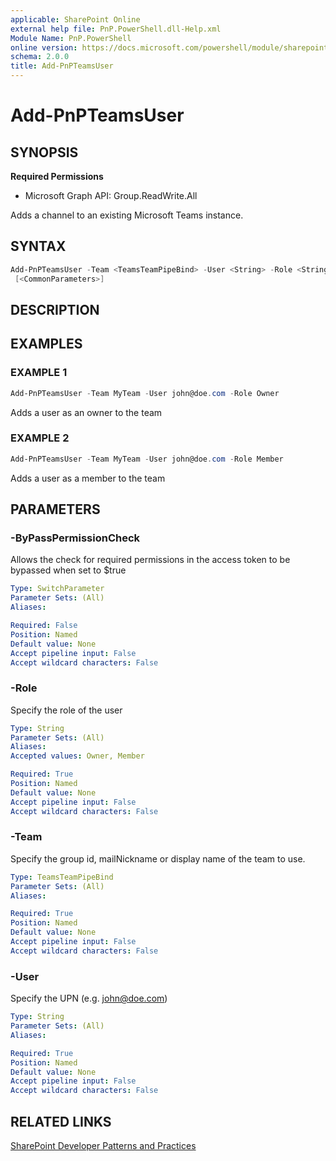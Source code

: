 ```yaml
---
applicable: SharePoint Online
external help file: PnP.PowerShell.dll-Help.xml
Module Name: PnP.PowerShell
online version: https://docs.microsoft.com/powershell/module/sharepoint-pnp/add-pnpteamsuser
schema: 2.0.0
title: Add-PnPTeamsUser
---
```


# Add-PnPTeamsUser

## SYNOPSIS

**Required Permissions**

  * Microsoft Graph API: Group.ReadWrite.All

Adds a channel to an existing Microsoft Teams instance.

## SYNTAX

```powershell
Add-PnPTeamsUser -Team <TeamsTeamPipeBind> -User <String> -Role <String> [-ByPassPermissionCheck]
 [<CommonParameters>]
```

## DESCRIPTION

## EXAMPLES

### EXAMPLE 1
```powershell
Add-PnPTeamsUser -Team MyTeam -User john@doe.com -Role Owner
```

Adds a user as an owner to the team

### EXAMPLE 2
```powershell
Add-PnPTeamsUser -Team MyTeam -User john@doe.com -Role Member
```

Adds a user as a member to the team

## PARAMETERS

### -ByPassPermissionCheck
Allows the check for required permissions in the access token to be bypassed when set to $true

```yaml
Type: SwitchParameter
Parameter Sets: (All)
Aliases:

Required: False
Position: Named
Default value: None
Accept pipeline input: False
Accept wildcard characters: False
```

### -Role
Specify the role of the user

```yaml
Type: String
Parameter Sets: (All)
Aliases:
Accepted values: Owner, Member

Required: True
Position: Named
Default value: None
Accept pipeline input: False
Accept wildcard characters: False
```

### -Team
Specify the group id, mailNickname or display name of the team to use.

```yaml
Type: TeamsTeamPipeBind
Parameter Sets: (All)
Aliases:

Required: True
Position: Named
Default value: None
Accept pipeline input: False
Accept wildcard characters: False
```

### -User
Specify the UPN (e.g. john@doe.com)

```yaml
Type: String
Parameter Sets: (All)
Aliases:

Required: True
Position: Named
Default value: None
Accept pipeline input: False
Accept wildcard characters: False
```

## RELATED LINKS

[SharePoint Developer Patterns and Practices](https://aka.ms/sppnp)